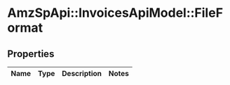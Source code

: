# AmzSpApi::InvoicesApiModel::FileFormat

## Properties
Name | Type | Description | Notes
------------ | ------------- | ------------- | -------------

